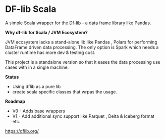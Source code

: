 # DF-lib Scala

A simple Scala wrapper for the [Df-lib](https://github.com/dflib/dflib) - a data frame library like Pandas.

**Why df-lib for Scala / JVM Ecosystem?**

JVM ecosystem lacks a stand-alone lib like Pandas , Polars for performing DataFrame driven data processing. The only option is Spark which needs a cluster runtime has more dev & testing cost.

This project is a standalone version so that it eases the data processing use  cases with in a single machine.

**Status**

- Using dflib as a pure lib
- create scala specific classes that wrpas the usage.

**Roadmap**

- V0 - Adds base wrappers
- V1 - Add additional sync support like Parquet , Delta & Iceberg format etc.

https://dflib.org/
